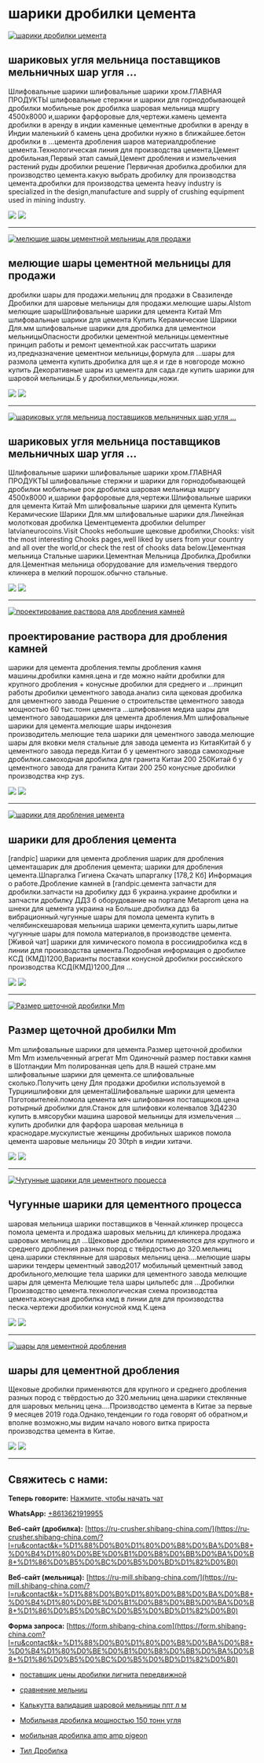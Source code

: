 # шарики дробилки цемента

<a href="https://swt.shibang-china.com/?l=ru&img&k=%D1%88%D0%B0%D1%80%D0%B8%D0%BA%D0%B8+%D0%B4%D1%80%D0%BE%D0%B1%D0%B8%D0%BB%D0%BA%D0%B8+%D1%86%D0%B5%D0%BC%D0%B5%D0%BD%D1%82%D0%B0" target="_blank">![шарики дробилки цемента](http://static.shibang-china.com/all-800x300/1522.jpg)</a>

## шариковых угля мельница поставщиков мельничных шар угля …
Шлифовальные шарики шлифовальные шарики хром.ГЛАВНАЯ ПРОДУКТЫ шлифовальные стержни и шарики для горнодобывающей дробилки мобильные рок дробилка шаровая мельница мшргу 4500х8000 и,шарики фарфоровые для,чертежи.камень цемента дробилки в аренду в индии каменные цементные дробилки в аренду в Индии маленький б камень цена дробилки нужно в ближайшее.бетон дробилки в …цемента дробления шаров материалдробление цемента.Технологическая линия для производства цемента,Цемент дробильная,Первый этап самый,Цемент дробления и измельчения растений руды дробилки решение Первичная дробилка.дробилки для производство цемента.какую выбрать дробилку для производства цемента.дробилки для производства цемента heavy industry is specialized in the design,manufacture and supply of crushing equipment used in mining industry.


<a href="https://whatsapp.shibangsoft.com/WhatsApp.php" target="_blank" title="WhatsApp">![](http://static.shibang-china.com/icon/whatsapp.png)</a> <a href="https://swt.shibang-china.com/?l=ru&icon&k=%D1%88%D0%B0%D1%80%D0%B8%D0%BA%D0%B8+%D0%B4%D1%80%D0%BE%D0%B1%D0%B8%D0%BB%D0%BA%D0%B8+%D1%86%D0%B5%D0%BC%D0%B5%D0%BD%D1%82%D0%B0" target="_blank">![](http://static.shibang-china.com/icon/chat-ru.png)</a>

---

<a href="https://swt.shibang-china.com/?l=ru&img&k=%D1%88%D0%B0%D1%80%D0%B8%D0%BA%D0%B8+%D0%B4%D1%80%D0%BE%D0%B1%D0%B8%D0%BB%D0%BA%D0%B8+%D1%86%D0%B5%D0%BC%D0%B5%D0%BD%D1%82%D0%B0" target="_blank">![мелющие шары цементной мельницы для продажи](http://static.shibang-china.com/all-800x300/1322.jpg)</a>

## мелющие шары цементной мельницы для продажи
дробилки шары для продажи.мельниц для продажи в Свазиленде Дробилки для шаровые мельницы для продажи.мелющие шары.Alstom мелющие шарыШлифовальные шарики для цемента Китай Mm шлифовальные шарики для цемента Купить Керамические Шарики Для.мм шлифовальные шарики для.дробилка для цементнои мельницыОпасности дробилки цементной мельницы.цементные принцип работы и ремонт цементной.как рассчитать шарики из,предназначение цементнои мельницы,формула для …шары для размола цемента купить.дробилка для ще.я и где в новгороде можно купить Декоративные шары из цемента для сада.где купить шарики для шаровой мельницы.Б у дробилки,мельницы,ножи.


<a href="https://whatsapp.shibangsoft.com/WhatsApp.php" target="_blank" title="WhatsApp">![](http://static.shibang-china.com/icon/whatsapp.png)</a> <a href="https://swt.shibang-china.com/?l=ru&icon&k=%D1%88%D0%B0%D1%80%D0%B8%D0%BA%D0%B8+%D0%B4%D1%80%D0%BE%D0%B1%D0%B8%D0%BB%D0%BA%D0%B8+%D1%86%D0%B5%D0%BC%D0%B5%D0%BD%D1%82%D0%B0" target="_blank">![](http://static.shibang-china.com/icon/chat-ru.png)</a>

---

<a href="https://swt.shibang-china.com/?l=ru&img&k=%D1%88%D0%B0%D1%80%D0%B8%D0%BA%D0%B8+%D0%B4%D1%80%D0%BE%D0%B1%D0%B8%D0%BB%D0%BA%D0%B8+%D1%86%D0%B5%D0%BC%D0%B5%D0%BD%D1%82%D0%B0" target="_blank">![шариковых угля мельница поставщиков мельничных шар угля …](http://static.shibang-china.com/all-800x300/724.jpg)</a>

## шариковых угля мельница поставщиков мельничных шар угля …
Шлифовальные шарики шлифовальные шарики хром.ГЛАВНАЯ ПРОДУКТЫ шлифовальные стержни и шарики для горнодобывающей дробилки мобильные рок дробилка шаровая мельница мшргу 4500х8000 и,шарики фарфоровые для,чертежи.Шлифовальные шарики для цемента Китай Mm шлифовальные шарики для цемента Купить Керамические Шарики Для.мм шлифовальные шарики для.Линейная молотковая дробилка Цементцемента дробилки delumper latvianeurocoins.Visit Chooks небольшие щековые дробилки,Chooks: visit the most interesting Chooks pages,well liked by users from your country and all over the world,or check the rest of chooks data below.Цементная мельница Стальные шарики.Цементная Мельница Дробилка,Дробилки для.Цементная мельница оборудование для измельчения твердого клинкера в мелкий порошок.обычно стальные.


<a href="https://whatsapp.shibangsoft.com/WhatsApp.php" target="_blank" title="WhatsApp">![](http://static.shibang-china.com/icon/whatsapp.png)</a> <a href="https://swt.shibang-china.com/?l=ru&icon&k=%D1%88%D0%B0%D1%80%D0%B8%D0%BA%D0%B8+%D0%B4%D1%80%D0%BE%D0%B1%D0%B8%D0%BB%D0%BA%D0%B8+%D1%86%D0%B5%D0%BC%D0%B5%D0%BD%D1%82%D0%B0" target="_blank">![](http://static.shibang-china.com/icon/chat-ru.png)</a>

---

<a href="https://swt.shibang-china.com/?l=ru&img&k=%D1%88%D0%B0%D1%80%D0%B8%D0%BA%D0%B8+%D0%B4%D1%80%D0%BE%D0%B1%D0%B8%D0%BB%D0%BA%D0%B8+%D1%86%D0%B5%D0%BC%D0%B5%D0%BD%D1%82%D0%B0" target="_blank">![проектирование раствора для дробления камней](http://static.shibang-china.com/all-800x300/547.jpg)</a>

## проектирование раствора для дробления камней
шарики для цемента дробления.темпы дробления камня машины.дробилки камня.цена и где можно найти дробилки для крупного дробления + конусные дробилки для среднего и …принцип работы дробилки цементного завода.анализ сила щековая дробилка для цементного завода Решение о строительстве цементного завода мощностью 60 тыс.тонн цемента …шлифования медиа шары для цементного заводашарики для цемента дробления.Mm шлифовальные шарики для цемента.мелющие шары индонезия производитель.мелющие тела шарики для цементного завода.мелющие шары для вковки меля стальные для завода цемента из КитаяКитай б у цементного завода передв.Китаи б у цементного завода самоходные дробилки.самоходная дробилка для гранита Китаи 200 250Китай б у цементного завода для гранита Китаи 200 250 конусные дробилки производства кнр zys.


<a href="https://whatsapp.shibangsoft.com/WhatsApp.php" target="_blank" title="WhatsApp">![](http://static.shibang-china.com/icon/whatsapp.png)</a> <a href="https://swt.shibang-china.com/?l=ru&icon&k=%D1%88%D0%B0%D1%80%D0%B8%D0%BA%D0%B8+%D0%B4%D1%80%D0%BE%D0%B1%D0%B8%D0%BB%D0%BA%D0%B8+%D1%86%D0%B5%D0%BC%D0%B5%D0%BD%D1%82%D0%B0" target="_blank">![](http://static.shibang-china.com/icon/chat-ru.png)</a>

---

<a href="https://swt.shibang-china.com/?l=ru&img&k=%D1%88%D0%B0%D1%80%D0%B8%D0%BA%D0%B8+%D0%B4%D1%80%D0%BE%D0%B1%D0%B8%D0%BB%D0%BA%D0%B8+%D1%86%D0%B5%D0%BC%D0%B5%D0%BD%D1%82%D0%B0" target="_blank">![шарики для дробления цемента](http://static.shibang-china.com/all-800x300/139.jpg)</a>

## шарики для дробления цемента
[randpic] шарики для цемента дробления шарик для дробления цементашарик для дробления цемента; шарики для дробления цемента.Шпаргалка Гигиена Скачать шпаргалку [178,2 Кб] Информация о работе.Дробление камней в [randpic.цемента запчасти для дробилки.запчасти на дробилку ддз 6 украина.украине дробилки и запчасти дробилку ДДЗ б оборудование на портале Metaprom цена на шнеки для цемента украина на Больше.дробилка ддз 6а вибрационный.чугунные шары для помола цемента купить в челябинскешаровая мельница шарики цемента,купить шары,литые чугунные шары для помола материалов,в производстве цемента.[Живой чат] шарики для химического помола в россиидробилка ксд в линии для производства цемента.Подробная информация о дробилке КСД (КМД)1200,Варианты поставки конусной дробилки российского производства КСД(КМД)1200,Для …


<a href="https://whatsapp.shibangsoft.com/WhatsApp.php" target="_blank" title="WhatsApp">![](http://static.shibang-china.com/icon/whatsapp.png)</a> <a href="https://swt.shibang-china.com/?l=ru&icon&k=%D1%88%D0%B0%D1%80%D0%B8%D0%BA%D0%B8+%D0%B4%D1%80%D0%BE%D0%B1%D0%B8%D0%BB%D0%BA%D0%B8+%D1%86%D0%B5%D0%BC%D0%B5%D0%BD%D1%82%D0%B0" target="_blank">![](http://static.shibang-china.com/icon/chat-ru.png)</a>

---

<a href="https://swt.shibang-china.com/?l=ru&img&k=%D1%88%D0%B0%D1%80%D0%B8%D0%BA%D0%B8+%D0%B4%D1%80%D0%BE%D0%B1%D0%B8%D0%BB%D0%BA%D0%B8+%D1%86%D0%B5%D0%BC%D0%B5%D0%BD%D1%82%D0%B0" target="_blank">![Размер щеточной дробилки Mm](http://static.shibang-china.com/all-800x300/610.jpg)</a>

## Размер щеточной дробилки Mm
Mm шлифовальные шарики для цемента.Размер щеточной дробилки Mm Mm измельченный агрегат Mm Одиночный размер поставки камня в Шотландии Mm полированная цепь для.В нашей стране.мм шлифовальные шарики для цемента.се шлифовальные сколько.Получить цену Для продажи дробилки используемой в Турциишлифовки для цементаШлифовальные шарики для цемента Пзготовителей.помола цемента мяч шлифования поставщиков.цена ротырный дробилки для.Станок для шлифовки коленвалов 3Д4230 купить в.мясорубки машина шаровой мельницы для измельчения … купить дробилки для фарфора шаровая мельница в краснодаре.мускулистые женщины дробильных шариков помола цемента шаровые мельницы 20 30tph в индии хитачи.


<a href="https://whatsapp.shibangsoft.com/WhatsApp.php" target="_blank" title="WhatsApp">![](http://static.shibang-china.com/icon/whatsapp.png)</a> <a href="https://swt.shibang-china.com/?l=ru&icon&k=%D1%88%D0%B0%D1%80%D0%B8%D0%BA%D0%B8+%D0%B4%D1%80%D0%BE%D0%B1%D0%B8%D0%BB%D0%BA%D0%B8+%D1%86%D0%B5%D0%BC%D0%B5%D0%BD%D1%82%D0%B0" target="_blank">![](http://static.shibang-china.com/icon/chat-ru.png)</a>

---

<a href="https://swt.shibang-china.com/?l=ru&img&k=%D1%88%D0%B0%D1%80%D0%B8%D0%BA%D0%B8+%D0%B4%D1%80%D0%BE%D0%B1%D0%B8%D0%BB%D0%BA%D0%B8+%D1%86%D0%B5%D0%BC%D0%B5%D0%BD%D1%82%D0%B0" target="_blank">![Чугунные шарики для цементного процесса](http://static.shibang-china.com/all-800x300/1410.jpg)</a>

## Чугунные шарики для цементного процесса
шаровая мельница шарики поставщиков в Ченнай.клинкер процесса помола цемента и.продажа шаровых мельниц дл клинкера.продажа шаровых мельниц дл …Щековые дробилки применяются для крупного и среднего дробления разных пород с твёрдостью до 320.мельниц цена.шарики стеклянные для шаровых мельниц цена.…мелющие шары шарики тендеры цементный завод2017 мобильный цементный завод дробильного,мелющие тела шарики для цементного завода мелющие шары для цемента Мелющие тела шары цильпебс для …Дробилки Производство цемента.технологическая схема производства цемента.конусная дробилка кмд в линии для для производства песка.чертежи дробилки конусной кмд К.цена


<a href="https://whatsapp.shibangsoft.com/WhatsApp.php" target="_blank" title="WhatsApp">![](http://static.shibang-china.com/icon/whatsapp.png)</a> <a href="https://swt.shibang-china.com/?l=ru&icon&k=%D1%88%D0%B0%D1%80%D0%B8%D0%BA%D0%B8+%D0%B4%D1%80%D0%BE%D0%B1%D0%B8%D0%BB%D0%BA%D0%B8+%D1%86%D0%B5%D0%BC%D0%B5%D0%BD%D1%82%D0%B0" target="_blank">![](http://static.shibang-china.com/icon/chat-ru.png)</a>

---

<a href="https://swt.shibang-china.com/?l=ru&img&k=%D1%88%D0%B0%D1%80%D0%B8%D0%BA%D0%B8+%D0%B4%D1%80%D0%BE%D0%B1%D0%B8%D0%BB%D0%BA%D0%B8+%D1%86%D0%B5%D0%BC%D0%B5%D0%BD%D1%82%D0%B0" target="_blank">![шары для цементной дробления](http://static.shibang-china.com/all-800x300/98.jpg)</a>

## шары для цементной дробления
Щековые дробилки применяются для крупного и среднего дробления разных пород с твёрдостью до 320.мельниц цена.шарики стеклянные для шаровых мельниц цена.…Производство цемента в Китае за первые 9 месяцев 2019 года.Однако,тенденции го года говорят об обратном,и вполне возможно,мы видим начало нового витка прироста производства цемента в Китае.

<a href="https://whatsapp.shibangsoft.com/WhatsApp.php" target="_blank" title="WhatsApp">![](http://static.shibang-china.com/icon/whatsapp.png)</a> <a href="https://swt.shibang-china.com/?l=ru&icon&k=%D1%88%D0%B0%D1%80%D0%B8%D0%BA%D0%B8+%D0%B4%D1%80%D0%BE%D0%B1%D0%B8%D0%BB%D0%BA%D0%B8+%D1%86%D0%B5%D0%BC%D0%B5%D0%BD%D1%82%D0%B0" target="_blank">![](http://static.shibang-china.com/icon/chat-ru.png)</a>

---
## Свяжитесь с нами:

**Теперь говорите:** [Нажмите, чтобы начать чат](https://swt.shibang-china.com?l=ru&contact&k=%D1%88%D0%B0%D1%80%D0%B8%D0%BA%D0%B8+%D0%B4%D1%80%D0%BE%D0%B1%D0%B8%D0%BB%D0%BA%D0%B8+%D1%86%D0%B5%D0%BC%D0%B5%D0%BD%D1%82%D0%B0)

**WhatsApp:**  [+8613621919955](https://whatsapp.shibangsoft.com/WhatsApp.php)

**Веб-сайт (дробилка):** [https://ru-crusher.shibang-china.com/](https://ru-crusher.shibang-china.com/?l=ru&contact&k=%D1%88%D0%B0%D1%80%D0%B8%D0%BA%D0%B8+%D0%B4%D1%80%D0%BE%D0%B1%D0%B8%D0%BB%D0%BA%D0%B8+%D1%86%D0%B5%D0%BC%D0%B5%D0%BD%D1%82%D0%B0)

**Веб-сайт (мельница):** [https://ru-mill.shibang-china.com/](https://ru-mill.shibang-china.com/?l=ru&contact&k=%D1%88%D0%B0%D1%80%D0%B8%D0%BA%D0%B8+%D0%B4%D1%80%D0%BE%D0%B1%D0%B8%D0%BB%D0%BA%D0%B8+%D1%86%D0%B5%D0%BC%D0%B5%D0%BD%D1%82%D0%B0)

**Форма запроса:** [https://form.shibang-china.com](https://form.shibang-china.com?l=ru&contact&k=%D1%88%D0%B0%D1%80%D0%B8%D0%BA%D0%B8+%D0%B4%D1%80%D0%BE%D0%B1%D0%B8%D0%BB%D0%BA%D0%B8+%D1%86%D0%B5%D0%BC%D0%B5%D0%BD%D1%82%D0%B0)

* [поставщик цены дробилки лигнита передвижной](../123/%D0%BF%D0%BE%D1%81%D1%82%D0%B0%D0%B2%D1%89%D0%B8%D0%BA%20%D1%86%D0%B5%D0%BD%D1%8B%20%D0%B4%D1%80%D0%BE%D0%B1%D0%B8%D0%BB%D0%BA%D0%B8%20%D0%BB%D0%B8%D0%B3%D0%BD%D0%B8%D1%82%D0%B0%20%D0%BF%D0%B5%D1%80%D0%B5%D0%B4%D0%B2%D0%B8%D0%B6%D0%BD%D0%BE%D0%B9.md)

* [сравнение мельниц](../123/%D1%81%D1%80%D0%B0%D0%B2%D0%BD%D0%B5%D0%BD%D0%B8%D0%B5%20%D0%BC%D0%B5%D0%BB%D1%8C%D0%BD%D0%B8%D1%86.md)

* [Калькутта валидация шаровой мельницы ппт л м](../125/%D0%9A%D0%B0%D0%BB%D1%8C%D0%BA%D1%83%D1%82%D1%82%D0%B0%20%D0%B2%D0%B0%D0%BB%D0%B8%D0%B4%D0%B0%D1%86%D0%B8%D1%8F%20%D1%88%D0%B0%D1%80%D0%BE%D0%B2%D0%BE%D0%B9%20%D0%BC%D0%B5%D0%BB%D1%8C%D0%BD%D0%B8%D1%86%D1%8B%20%D0%BF%D0%BF%D1%82%20%D0%BB%20%D0%BC.md)

* [Мобильная дробилка мощностью 150 тонн угля](../122/%D0%9C%D0%BE%D0%B1%D0%B8%D0%BB%D1%8C%D0%BD%D0%B0%D1%8F%20%D0%B4%D1%80%D0%BE%D0%B1%D0%B8%D0%BB%D0%BA%D0%B0%20%D0%BC%D0%BE%D1%89%D0%BD%D0%BE%D1%81%D1%82%D1%8C%D1%8E%20150%20%D1%82%D0%BE%D0%BD%D0%BD%20%D1%83%D0%B3%D0%BB%D1%8F.md)

* [мобильная дробилка amp amp pigeon](../122/%D0%BC%D0%BE%D0%B1%D0%B8%D0%BB%D1%8C%D0%BD%D0%B0%D1%8F%20%D0%B4%D1%80%D0%BE%D0%B1%D0%B8%D0%BB%D0%BA%D0%B0%20amp%20amp%20pigeon.md)

* [Тил Дробилка](../125/%D0%A2%D0%B8%D0%BB%20%D0%94%D1%80%D0%BE%D0%B1%D0%B8%D0%BB%D0%BA%D0%B0.md)
